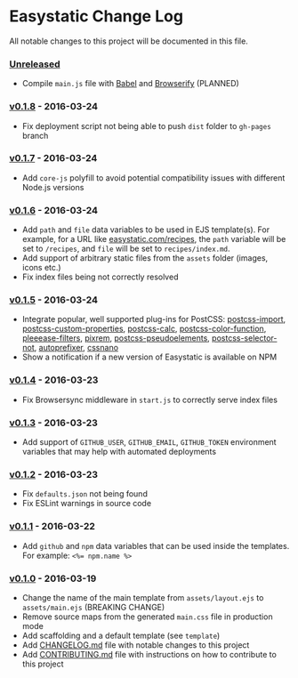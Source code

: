 # Easystatic Change Log

All notable changes to this project will be documented in this file.

### [Unreleased][unreleased]

- Compile `main.js` file with [Babel](https://babeljs.io) and [Browserify](http://browserify.org/) (PLANNED)

### [v0.1.8] - 2016-03-24

- Fix deployment script not being able to push `dist` folder to `gh-pages` branch

### [v0.1.7] - 2016-03-24

- Add `core-js` polyfill to avoid potential compatibility issues with different Node.js versions 

### [v0.1.6] - 2016-03-24

- Add `path` and `file` data variables to be used in EJS template(s). For example, for a URL like
  [easystatic.com/recipes](https://easystatic.com/recipes), the `path` variable will be set to
  `/recipes`, and `file` will be set to `recipes/index.md`.
- Add support of arbitrary static files from the `assets` folder (images, icons etc.)
- Fix index files being not correctly resolved

### [v0.1.5] - 2016-03-24

- Integrate popular, well supported plug-ins for PostCSS:
  [postcss-import](https://www.npmjs.com/package/postcss-import),
  [postcss-custom-properties](https://www.npmjs.com/package/postcss-custom-properties),
  [postcss-calc](https://www.npmjs.com/package/postcss-calc),
  [postcss-color-function](https://www.npmjs.com/package/postcss-color-function),
  [pleeease-filters](https://www.npmjs.com/package/pleeease-filters),
  [pixrem](https://www.npmjs.com/package/pixrem),
  [postcss-pseudoelements](https://www.npmjs.com/package/postcss-pseudoelements),
  [postcss-selector-not](https://www.npmjs.com/package/postcss-selector-not),
  [autoprefixer](https://www.npmjs.com/package/autoprefixer),
  [cssnano](https://www.npmjs.com/package/cssnano)
- Show a notification if a new version of Easystatic is available on NPM

### [v0.1.4] - 2016-03-23

- Fix Browsersync middleware in `start.js` to correctly serve index files

### [v0.1.3] - 2016-03-23

- Add support of `GITHUB_USER`, `GITHUB_EMAIL`, `GITHUB_TOKEN` environment variables that may help
  with automated deployments

### [v0.1.2] - 2016-03-23

- Fix `defaults.json` not being found
- Fix ESLint warnings in source code

### [v0.1.1] - 2016-03-22

- Add `github` and `npm` data variables that can be used inside the templates. For example: `<%= npm.name %>`

### [v0.1.0] - 2016-03-19

- Change the name of the main template from `assets/layout.ejs` to `assets/main.ejs` (BREAKING CHANGE)
- Remove source maps from the generated `main.css` file in production mode
- Add scaffolding and a default template (see `template`)
- Add [CHANGELOG.md](CHANGELOG.md) file with notable changes to this project
- Add [CONTRIBUTING.md](CONTRIBUTING.md) file with instructions on how to contribute to this project

[unreleased]: https://github.com/easystatic/easystatic/compare/v0.1.8...HEAD
[v0.1.8]: https://github.com/easystatic/easystatic/compare/v0.1.7...v0.1.8
[v0.1.7]: https://github.com/easystatic/easystatic/compare/v0.1.6...v0.1.7
[v0.1.6]: https://github.com/easystatic/easystatic/compare/v0.1.5...v0.1.6
[v0.1.5]: https://github.com/easystatic/easystatic/compare/v0.1.4...v0.1.5
[v0.1.4]: https://github.com/easystatic/easystatic/compare/v0.1.3...v0.1.4
[v0.1.3]: https://github.com/easystatic/easystatic/compare/v0.1.2...v0.1.3
[v0.1.2]: https://github.com/easystatic/easystatic/compare/v0.1.1...v0.1.2
[v0.1.1]: https://github.com/easystatic/easystatic/compare/v0.1.0...v0.1.1
[v0.1.0]: https://github.com/easystatic/easystatic/compare/v0.0.8...v0.1.0
